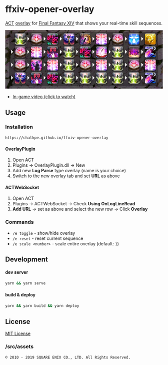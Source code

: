 # ffxiv-opener-overlay
[ACT](https://advancedcombattracker.com/) [overlay](https://github.com/hibiyasleep/OverlayPlugin) for [Final Fantasy XIV](https://www.finalfantasyxiv.com/) that shows your real-time skill sequences.

![Summoner opener](public/smn-sb-opener.png)

* [In-game video (click to watch)](https://gaming.youtube.com/watch?v=sLJddcK1z6Y&feature=share)

## Usage

### Installation
```
https://chalkpe.github.io/ffxiv-opener-overlay
```

#### OverlayPlugin 
1. Open ACT
1. Plugins -> OverlayPlugin.dll -> New
1. Add new **Log Parse** type overlay (name is your choice)
1. Switch to the new overlay tab and set **URL** as above

#### ACTWebSocket
1. Open ACT
1. Plugins -> ACTWebSocket -> Check **Using OnLogLineRead**
1. **Add URL** -> set as above and select the new row -> Click **Overlay**

### Commands
* `/e toggle` - show/hide overlay
* `/e reset` - reset current sequence
* `/e scale <number>` - scale entire overlay (default: `1`)

## Development

#### dev server
```bash
yarn && yarn serve
```

#### build & deploy
```bash
yarn && yarn build && yarn deploy
```

## License
[MIT License](LICENSE)

### /src/assets
```
© 2010 - 2019 SQUARE ENIX CO., LTD. All Rights Reserved.
```